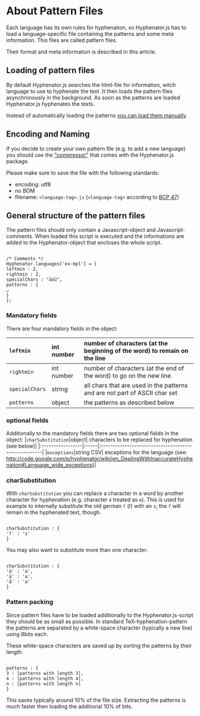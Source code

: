 # About Pattern Files #
Each language has its own rules for hyphenation, so Hyphenator.js has to load a language-specific file containing the patterns and some meta information. This files are called pattern files.

Their format and meta information is described in this article.


## Loading of pattern files ##
By default Hyphenator.js searches the html-file for information, witch language to use to hyphenate the text. It then loads the pattern files asynchronously in the background. As soon as the patterns are loaded Hyphenator.js hyphenates the texts.

Instead of automatically loading the patterns [you can load them manually](http://code.google.com/p/hyphenator/wiki/en_PublicAPI#property_remoteloading).

## Encoding and Naming ##
If you decide to create your own pattern file (e.g. to add a new language) you should use the ["compressor"](http://hyphenator.googlecode.com/svn/trunk/compressor.html) that comes with the Hyphenator.js package.

Please make sure to save the file with the following standards:
  * encoding: utf8
  * no BOM
  * filename: `<language-tag>.js` (`<language-tag>` according to [BCP 47](http://en.wikipedia.org/wiki/BCP_47))

## General structure of the pattern files ##
The pattern files should only contain a Javascript-object and Javascript-comments. When loaded this script is executed and the informations are added to the Hyphenator-object that encloses the whole script.

```

/* Comments */
Hyphenator.languages['ex-mpl'] = {
leftmin : 2,
rightmin : 2,
specialChars : "äöü",
patterns : {
…
}
};
```

### Mandatory fields ###
There are four mandatory fields in the object:

|`leftmin`|int number| number of characters (at the beginning of the word) to remain on the line|
|:--------|:---------|:-------------------------------------------------------------------------|
|`rightmin`|int number| number of characters (at the end of the word) to go on the new line|
|`specialChars`|string| all chars that are used in the patterns and are not part of ASCII char set|
|`patterns`|object| the patterns as described below|

### optional fields ###
Additionally to the mandatory fields there are two optional fields in the object:
|`charSubstitution`|object| characters to be replaced for hyphenation (see below)|
|:-----------------|:-----|:-----------------------------------------------------|
|`exceptions`|string CSV| exceptions for the language (see: http://code.google.com/p/hyphenator/wiki/en_DealingWithInaccurateHyphenation#Language_wide_exceptions)|

### charSubstitution ###
With `charSubstitution` you can replace a character in a word by another character for hyphenation (e.g. character `é` treated as `e`).
This is used for example to internally substitute the old german `ſ` (&#383;) with an `s`; the `ſ` will remain in the hyphenated text, though.

```

charSubstitution : {
'ſ' : 's'
}
```
You may also want to substitute more than one character:
```

charSubstitution : {
'à' : 'a',
'ä' : 'a',
'å' : 'a'
}
```

### Pattern packing ###
Since pattern files have to be loaded additionally to the Hyphenator.js-script they should be as small as possible. In standard TeX-hyphenation-pattern the patterns are separated by a white-space character (typically a new line) using 8bits each.

These white-space characters are saved up by sorting the patterns by their length.
```

patterns : {
3 : [patterns with length 3],
4 : [patterns with length 4],
n : [patterns with length n]
}
```
This saves typically around 10% of the file size. Extracting the patterns is much faster then loading the additional 10% of bits.